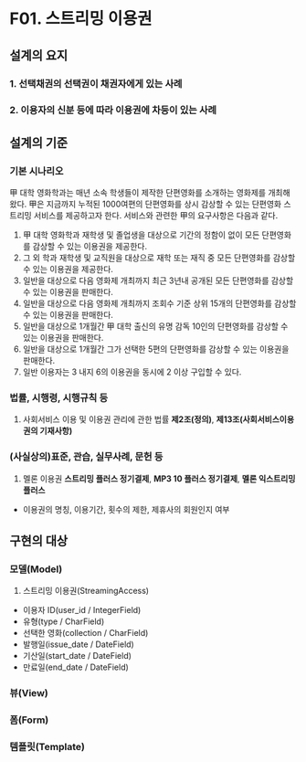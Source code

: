# F01. 스트리밍 이용권
## 설계의 요지
### 1. 선택채권의 선택권이 채권자에게 있는 사례

### 2. 이용자의 신분 등에 따라 이용권에 차등이 있는 사례

## 설계의 기준
### 기본 시나리오
甲 대학 영화학과는 매년 소속 학생들이 제작한 단편영화를 소개하는 영화제를 개최해왔다. 甲은 지금까지 누적된 1000여편의 단편영화를 상시 감상할 수 있는 단편영화 스트리밍 서비스를 제공하고자 한다. 서비스와 관련한 甲의 요구사항은 다음과 같다.
1. 甲 대학 영화학과 재학생 및 졸업생을 대상으로 기간의 정함이 없이 모든 단편영화를 감상할 수 있는 이용권을 제공한다.
2. 그 외 학과 재학생 및 교직원을 대상으로 재학 또는 재직 중 모든 단편영화를 감상할 수 있는 이용권을 제공한다.
3. 일반을 대상으로 다음 영화제 개최까지 최근 3년내 공개된 모든 단편영화를 감상할 수 있는 이용권을 판매한다.
4. 일반을 대상으로 다음 영화제 개최까지 조회수 기준 상위 15개의 단편영화를 감상할 수 있는 이용권을 판매한다.
5. 일반을 대상으로 1개월간 甲 대학 출신의 유명 감독 10인의 단편영화를 감상할 수 있는 이용권을 판매한다.
6. 일반을 대상으로 1개월간 그가 선택한 5편의 단편영화를 감상할 수 있는 이용권을 판매한다.
7. 일반 이용자는 3 내지 6의 이용권을 동시에 2 이상 구입할 수 있다.

### 법률, 시행령, 시행규칙 등
1. 사회서비스 이용 및 이용권 관리에 관한 법률 **제2조(정의)**, **제13조(사회서비스이용권의 기재사항)**

### (사실상의)표준, 관습, 실무사례, 문헌 등
1. 멜론 이용권 **스트리밍 플러스 정기결제**, **MP3 10 플러스 정기결제**, **멜론 익스트리밍 플러스**
* 이용권의 명칭, 이용기간, 횟수의 제한, 제휴사의 회원인지 여부

## 구현의 대상
### 모델(Model)
1. 스트리밍 이용권(StreamingAccess)
* 이용자 ID(user_id / IntegerField)
* 유형(type / CharField)
* 선택한 영화(collection / CharField)
* 발행일(issue_date / DateField)
* 기산일(start_date / DateField)
* 만료일(end_date / DateField)

### 뷰(View)
### 폼(Form)
### 템플릿(Template)